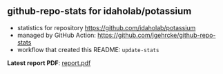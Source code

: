 ## github-repo-stats for idaholab/potassium

- statistics for repository https://github.com/idaholab/potassium
- managed by GitHub Action: https://github.com/jgehrcke/github-repo-stats
- workflow that created this README: `update-stats`

**Latest report PDF**: [report.pdf](https://github.com/idaholab/repository-statistics/raw/main/idaholab/potassium/latest-report/report.pdf)

